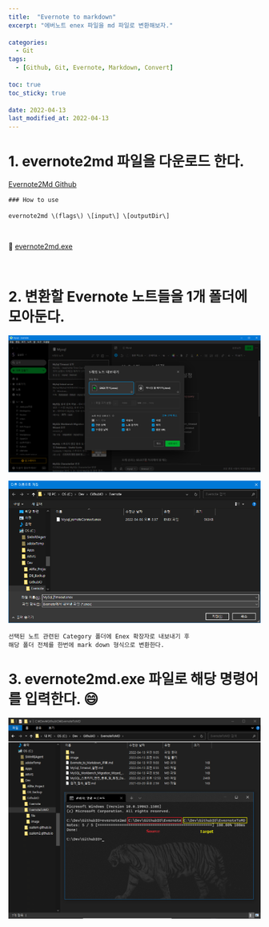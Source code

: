 ```yaml
---
title:  "Evernote to markdown" 
excerpt: "에버노트 enex 파일을 md 파일로 변환해보자."
 
categories:
  - Git
tags:
  - [Github, Git, Evernote, Markdown, Convert]

toc: true
toc_sticky: true
 
date: 2022-04-13
last_modified_at: 2022-04-13
---
```


# 1. evernote2md 파일을 다운로드 한다.
[Evernote2Md Github](https://github.com/wormi4ok/evernote2md)

```
### How to use

evernote2md \(flags\) \[input\] \[outputDir\]
```
<br>

📌 [evernote2md.exe](./file/evernote2md.exe)

<br>

# 2. 변환할 Evernote 노트들을 1개 폴더에 모아둔다.
![everMarkdowntomd.png](image/everMarkdowntomd.png)

![everMarkdownmd2.png](image/everMarkdownmd2.png)

```
선택된 노트 관련된 Category 폴더에 Enex 확장자로 내보내기 후 
해당 폴더 전체를 한번에 mark down 형식으로 변환한다. 
```

# 3. evernote2md.exe 파일로 해당 명령어를 입력한다. 😄
![everMarkdownmd3.png](image/everMarkdownmd3.png)